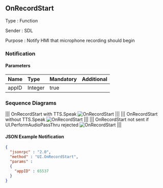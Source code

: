 ## OnRecordStart

Type
: Function

Sender
: SDL

Purpose
: Notify HMI that microphone recording should begin

### Notification

#### Parameters

|Name|Type|Mandatory|Additional|
|:---|:---|:--------|:---------|
|appID|Integer|true||

### Sequence Diagrams
|||
OnRecordStart with TTS.Speak
![OnRecordStart](./assets/OnRecordStartSpeak.png)
|||
|||
OnRecordStart without TTS.Speak
![OnRecordStart](./assets/OnRecordStartNoSpeak.png)
|||
|||
OnRecordStart not sent if UI.PerformAudioPassThru rejected
![OnRecordStart](./assets/OnRecordStartRejected.png)
|||

#### JSON Example Notification
```json
{
  "jsonrpc" : "2.0",
  "method" : "UI.OnRecordStart",
  "params" :
  {
    "appID" : 65537
  }
}
```
